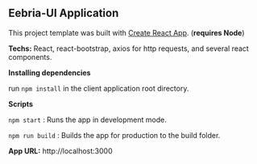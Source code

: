 ## Eebria-UI Application

This project template was built with [Create React App](https://github.com/facebookincubator/create-react-app). (**requires Node**)

**Techs:** React, react-bootstrap, axios for http requests, and several react components.

**Installing dependencies**

run `npm install` in the client application root directory.

**Scripts**

`npm start` : Runs the app in development mode.

`npm run build` : Builds the app for production to the build folder.

**App URL:** http://localhost:3000
